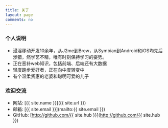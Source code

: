 ```yaml
---
title: 关于
layout: page
comments: no
---
```

### 个人说明
* 浸淫移动开发10余年，从J2me到Brew，从Symbian到Android和iOS均先后涉猎，然学艺不精，唯有时刻保持学习的姿势。
* 正在恶补web知识，包括前端、后端还有大数据
* 轻度跑步爱好者，正在向中度转变中
* 有个温柔贤惠的老婆和聪明可爱的儿子

### 欢迎交流
* 网站: [{{ site.name }}]({{ site.url }})
* 邮箱: [{{ site.email }}](mailto:{{ site.email }})
* GitHub: [http://github.com/{{ site.hub }}](http://github.com/{{ site.hub }})